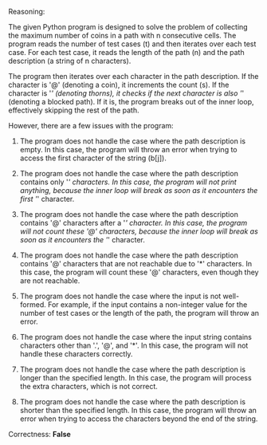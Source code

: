 Reasoning:

The given Python program is designed to solve the problem of collecting the maximum number of coins in a path with n consecutive cells. The program reads the number of test cases (t) and then iterates over each test case. For each test case, it reads the length of the path (n) and the path description (a string of n characters).

The program then iterates over each character in the path description. If the character is '@' (denoting a coin), it increments the count (s). If the character is '*' (denoting thorns), it checks if the next character is also '*' (denoting a blocked path). If it is, the program breaks out of the inner loop, effectively skipping the rest of the path.

However, there are a few issues with the program:

1. The program does not handle the case where the path description is empty. In this case, the program will throw an error when trying to access the first character of the string (b[j]).

2. The program does not handle the case where the path description contains only '*' characters. In this case, the program will not print anything, because the inner loop will break as soon as it encounters the first '*' character.

3. The program does not handle the case where the path description contains '@' characters after a '*' character. In this case, the program will not count these '@' characters, because the inner loop will break as soon as it encounters the '*' character.

4. The program does not handle the case where the path description contains '@' characters that are not reachable due to '*' characters. In this case, the program will count these '@' characters, even though they are not reachable.

5. The program does not handle the case where the input is not well-formed. For example, if the input contains a non-integer value for the number of test cases or the length of the path, the program will throw an error.

6. The program does not handle the case where the input string contains characters other than '.', '@', and '*'. In this case, the program will not handle these characters correctly.

7. The program does not handle the case where the path description is longer than the specified length. In this case, the program will process the extra characters, which is not correct.

8. The program does not handle the case where the path description is shorter than the specified length. In this case, the program will throw an error when trying to access the characters beyond the end of the string.

Correctness: **False**